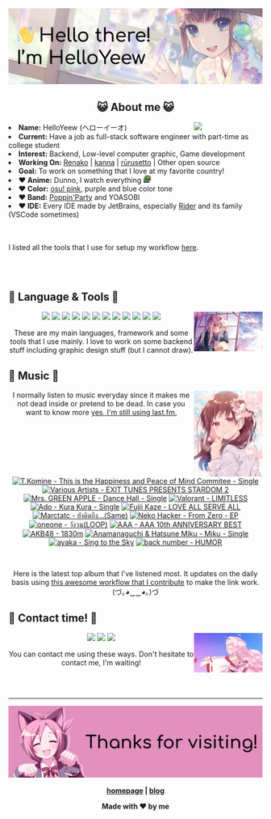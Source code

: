 <img src="welcome-banner.png" alt="Welcome!">

<h2 align="center">😺 About me 😺</h2> 
<href="https://music.apple.com/profile/HelloYeew"><img src="https://music-profile.rayriffy.com/theme/light.svg?uid=000318.14c819f20852410f9dbc0d2a5438f62b.0716" width="27%" align="right"></href>
<li><b>Name:</b> HelloYeew (ヘローイーオ)</li>
<li><b>Current:</b> Have a job as full-stack software engineer with part-time as college student</li>
<li><b>Interest:</b> Backend, Low-level computer graphic, Game development</li>
<li><b>Working On:</b> <a href="https://github.com/HelloYeew/renako">Renako</a> | <a href="https://github.com/HelloYeew/kanna">kanna</a> | <a href="https://github.com/Rurusetto/rurusetto">rūrusetto</a> | Other open source</li>
<li><b>Goal:</b> To work on something that I love at my favorite country!</li>
<li><b>❤️ Anime:</b> Dunno, I watch everything <img src="twitch-emoji/YEP.png" width="3%" vertical-align="middle"></li>
<li><b>❤️ Color:</b> <a href="https://www.color-hex.com/color-palette/104633">osu! pink</a>, purple and blue color tone</li>
<li><b>❤️ Band:</b> <a href="https://bandori.fandom.com/wiki/Poppin%27Party">Poppin'Party</a> and YOASOBI</li>
<li><b>❤️ IDE:</b> Every IDE made by JetBrains, especially <a href="https://www.jetbrains.com/rider/">Rider</a> and its family</li> (VSCode sometimes)
<br>
<br>
<br>

<p>I listed all the tools that I use for setup my workflow <a href="https://github.com/HelloYeew/workflow-setup">here</a>.</p>

<br>
<br>

## 📇 Language & Tools 📇

<img src="knowledge-pic.png" width="27%" align="right">
<p align="center"><img src="https://img.shields.io/badge/-python-3776AB.svg?&style=for-the-badge&logo=python&logoColor=white"/> <img src="https://img.shields.io/badge/-django-092E20.svg?&style=for-the-badge&logo=django&logoColor=white"/> <img src="https://img.shields.io/badge/-csharp-239120.svg?&style=for-the-badge&logo=csharp&logoColor=white"/> <img src="https://img.shields.io/badge/-javascript-F7DF1E.svg?&style=for-the-badge&logo=javascript&logoColor=black"/> <img src="https://img.shields.io/badge/java-007396.svg?&style=for-the-badge&logo=java&logoColor=white"/> <img src="https://img.shields.io/badge/-html5-E34F26.svg?&style=for-the-badge&logo=html5&logoColor=white"/> <img src="https://img.shields.io/badge/-css3-1572B6.svg?&style=for-the-badge&logo=css3&logoColor=white"/> <img src="https://img.shields.io/badge/-nginx-009639.svg?&style=for-the-badge&logo=nginx&logoColor=white"/> <img src="https://img.shields.io/badge/-digitalocean-0080FF.svg?&style=for-the-badge&logo=digitalocean&logoColor=white"/> <img src="https://img.shields.io/badge/-svelte-FF3E00.svg?&style=for-the-badge&logo=svelte&logoColor=white"/> <img src="https://img.shields.io/badge/-tailwind CSS-06B6D4.svg?&style=for-the-badge&logo=Tailwind CSS&logoColor=white"/> <img src="https://img.shields.io/badge/-OpenGL-5586A4.svg?&style=for-the-badge&logo=OpenGL&logoColor=white"/>

<p align="center">These are my main languages, framework and some tools that I use mainly. I love to work on some backend stuff including graphic design stuff (but I cannot draw).</p>

## 🎵 Music 🎵

<img src="music-pic.png" width="27%" align="right">

<p align="center">I normally listen to music everyday since it makes me not dead inside or pretend to be dead. In case you want to know more <a href="https://www.last.fm/user/HelloYeew">yes, I'm still using last.fm.</p>
  
<br>

<!-- lastfm -->
<p align="center"><a href="https://www.last.fm/music/T.Komine/This+is+the+Happiness+and+Peace+of+Mind+Commitee+-+Single"><img src="https://lastfm.freetls.fastly.net/i/u/64s/13317bf605d3577ce4a5af23f1f7dc04.jpg" title="T.Komine - This is the Happiness and Peace of Mind Commitee - Single"></a> <a href="https://www.last.fm/music/Various+Artists/EXIT+TUNES+PRESENTS+STARDOM+2"><img src="https://lastfm.freetls.fastly.net/i/u/64s/816eefa1bd9f130331b907aa600e6eee.jpg" title="Various Artists - EXIT TUNES PRESENTS STARDOM 2"></a> <a href="https://www.last.fm/music/Mrs.+GREEN+APPLE/Dance+Hall+-+Single"><img src="https://lastfm.freetls.fastly.net/i/u/64s/e01fd20d8cdbfbc6cd265e43a7e7f138.jpg" title="Mrs. GREEN APPLE - Dance Hall - Single"></a> <a href="https://www.last.fm/music/Valorant/LIMITLESS"><img src="https://lastfm.freetls.fastly.net/i/u/64s/9b533e4911f6cd03edff835167391cd3.jpg" title="Valorant - LIMITLESS"></a> <a href="https://www.last.fm/music/Ado/Kura+Kura+-+Single"><img src="https://lastfm.freetls.fastly.net/i/u/64s/49b82583ebfb698ebac83472d4de65c2.png" title="Ado - Kura Kura - Single"></a> <a href="https://www.last.fm/music/Fujii+Kaze/LOVE+ALL+SERVE+ALL"><img src="https://lastfm.freetls.fastly.net/i/u/64s/655bd5687606d09c451cca7780e2ac9b.jpg" title="Fujii Kaze - LOVE ALL SERVE ALL"></a> <a href="https://www.last.fm/music/Marctatc/%E0%B8%A2%E0%B8%B1%E0%B8%87%E0%B8%84%E0%B8%B4%E0%B8%94%E0%B8%96%E0%B8%B6%E0%B8%87...(Same)"><img src="https://lastfm.freetls.fastly.net/i/u/64s/e3c7464c39b8e3917209d5ea69b221d6.jpg" title="Marctatc - ยังคิดถึง...(Same)"></a> <a href="https://www.last.fm/music/Neko+Hacker/From+Zero+-+EP"><img src="https://lastfm.freetls.fastly.net/i/u/64s/66a70464cefd3cf12a9a1baf1aa345c4.jpg" title="Neko Hacker - From Zero - EP"></a> <a href="https://www.last.fm/music/oneone/%E0%B8%A7%E0%B8%B1%E0%B8%87%E0%B8%A7%E0%B8%99(LOOP)"><img src="https://lastfm.freetls.fastly.net/i/u/64s/9563aaaf09c80fbcf5d8e6d383e519cb.jpg" title="oneone - วังวน(LOOP)"></a> <a href="https://www.last.fm/music/AAA/AAA+10th+ANNIVERSARY+BEST"><img src="https://lastfm.freetls.fastly.net/i/u/64s/be910eafd0d4726fc403521769e96022.jpg" title="AAA - AAA 10th ANNIVERSARY BEST"></a> <a href="https://www.last.fm/music/AKB48/1830m"><img src="https://lastfm.freetls.fastly.net/i/u/64s/a9ee5de48bb43ffd33ba5659d506ab15.png" title="AKB48 - 1830m"></a> <a href="https://www.last.fm/music/Anamanaguchi+&+Hatsune+Miku/Miku+-+Single"><img src="https://lastfm.freetls.fastly.net/i/u/64s/451cb3bad14455da189c31a8e19f89fb.jpg" title="Anamanaguchi & Hatsune Miku - Miku - Single"></a> <a href="https://www.last.fm/music/ayaka/Sing+to+the+Sky"><img src="https://lastfm.freetls.fastly.net/i/u/64s/53abbe70582b46089f2a0637ff40ec2f.png" title="ayaka - Sing to the Sky"></a> <a href="https://www.last.fm/music/back+number/HUMOR"><img src="https://lastfm.freetls.fastly.net/i/u/64s/648a6bda7f8e1c6a6a080ae2bae7b59e.jpg" title="back number - HUMOR"></a> </p>

<br>

<p align="center">Here is the latest top album that I've listened most. It updates on the daily basis using <a href="https://github.com/melipass/lastfm-to-markdown/">this awesome workflow that I contribute</a> to make the link work. (づ｡◕‿‿◕｡)づ</p>

## 📝 Contact time! 📝

<img src="contact-pic.png" width="27%" align="right">

<p align="center"><a href="https://twitter.com/nonggummud" target="_blank"><img src="https://img.shields.io/badge/-nonggummud-1DA1F2.svg?&style=for-the-badge&logo=Twitter&logoColor=white"/></a> <a href="https://www.linkedin.com/in/helloyeew" target="_blank"><img src="https://img.shields.io/badge/-helloyeew-0A66C2.svg?&style=for-the-badge&logo=linkedin&logoColor=white"/></a> <a href="https://peerlist.io/helloyeew"><img src="https://img.shields.io/badge/-peerlist-00AA45.svg?&style=for-the-badge"/></a></p>

<p align="center">You can contact me using these ways. Don't hesitate to contact me, I'm waiting!</p>
<br>
<br>

---

<img src="bye-banner.png" alt="Thanks for visiting!">

<p align="center"><b><a href="https://www.helloyeew.dev">homepage</a> | <b><a href="https://story.helloyeew.dev/">blog</a></p>

<p align="center">Made with ❤️ by me</p>

